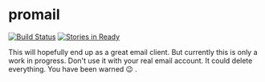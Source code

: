 # promail
[![Build Status](https://travis-ci.org/schultyy/promail.svg?branch=master)](https://travis-ci.org/schultyy/promail)
[![Stories in Ready](https://badge.waffle.io/schultyy/promail.png)](http://waffle.io/schultyy/promail)


This will hopefully end up as a great email client. But currently
this is only a work in progress. Don't use it with your real
email account. It could delete everything. You have been warned :wink: .

